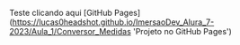 Teste clicando aqui [GitHub Pages] (https://lucas0headshot.github.io/ImersaoDev_Alura_7-2023/Aula_1/Conversor_Medidas 'Projeto no GitHub Pages')